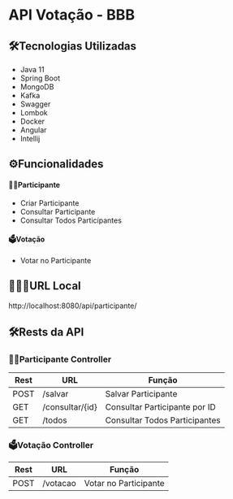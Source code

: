 #  API Votação - BBB


##  🛠️Tecnologias Utilizadas

* Java 11
* Spring Boot
* MongoDB
* Kafka
* Swagger
* Lombok
* Docker
* Angular
* Intellij

## ⚙️Funcionalidades

#### 🧑🏽Participante
   * Criar Participante
   * Consultar Participante
   * Consultar Todos Participantes
  
#### 🗳️Votação
   * Votar no Participante
    

## 👨🏽‍💻URL Local
http://localhost:8080/api/participante/    



## 🛠️Rests da API


### 🧑🏽Participante Controller


|Rest | URL                         |Função |
|------ |-----------------------------| ------- |
|POST   | /salvar | Salvar Participante |
|GET   | /consultar/{id}| Consultar Participante por ID |
|GET   | /todos | Consultar Todos Participantes |


### 🗳️Votação Controller

| Rest  | URL             |Função |
|-------|-----------------| ------- |
| POST  | /votacao     | Votar no Participante |




